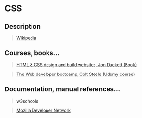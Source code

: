 # CSS

## Description

>[Wikipedia](https://en.wikipedia.org/wiki/Cascading_Style_Sheets)

## Courses, books...

>[HTML & CSS design and build websites, Jon Duckett (Book)](html-and-css-design-and-build-websites/hcdbw.md)

>[The Web developer bootcamp, Colt Steele (Udemy course)](the-web-developer-bootcamp/twdb.md)

## Documentation, manual references...

>[w3schools](https://www.w3schools.com/css/)

>[Mozilla Developer Network](https://developer.mozilla.org/en-US/docs/Web/CSS)
